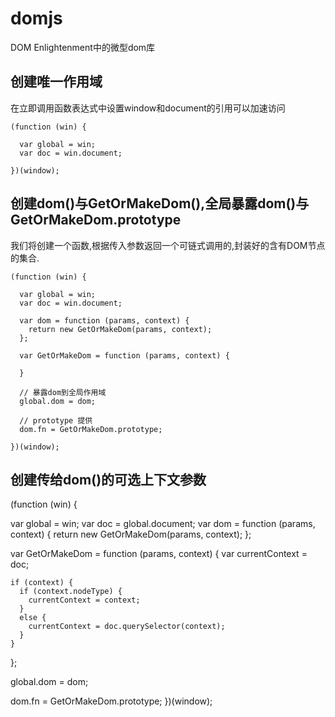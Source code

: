 # domjs
DOM Enlightenment中的微型dom库


## 创建唯一作用域

在立即调用函数表达式中设置window和document的引用可以加速访问

    (function (win) {

      var global = win;
      var doc = win.document;

    })(window);


## 创建dom()与GetOrMakeDom(),全局暴露dom()与GetOrMakeDom.prototype

我们将创建一个函数,根据传入参数返回一个可链式调用的,封装好的含有DOM节点的集合.


    (function (win) {

      var global = win;
      var doc = win.document;

      var dom = function (params, context) {
        return new GetOrMakeDom(params, context);
      };

      var GetOrMakeDom = function (params, context) {

      }

      // 暴露dom到全局作用域
      global.dom = dom;

      // prototype 提供
      dom.fn = GetOrMakeDom.prototype;

    })(window);

## 创建传给dom()的可选上下文参数

(function (win) {

  var global = win;
  var doc = global.document;
  var dom = function (params, context) {
    return new GetOrMakeDom(params, context);
  };

  var GetOrMakeDom = function (params, context) {
    var currentContext = doc;

    if (context) {
      if (context.nodeType) {
        currentContext = context;
      }
      else {
        currentContext = doc.querySelector(context);
      }
    }
  };

  global.dom = dom;

  dom.fn = GetOrMakeDom.prototype;
})(window);
